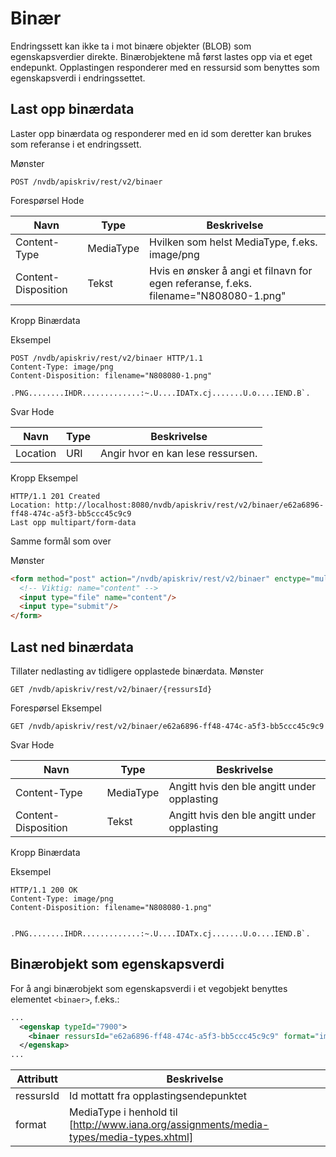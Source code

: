 # Binær

Endringssett kan ikke ta i mot binære objekter (BLOB) som egenskapsverdier direkte. Binærobjektene må først lastes opp
via et eget endepunkt. Opplastingen responderer med en ressursid som benyttes som egenskapsverdi i endringssettet.

## Last opp binærdata
Laster opp binærdata og responderer med en id som deretter kan brukes som referanse i et endringssett.

Mønster
```
POST /nvdb/apiskriv/rest/v2/binaer
```
Forespørsel
Hode

|Navn|Type|Beskrivelse|
|-|-|-|
|Content-Type|MediaType|Hvilken som helst MediaType, f.eks. image/png|
|Content-Disposition|Tekst|Hvis en ønsker å angi et filnavn for egen referanse, f.eks. filename="N808080-1.png"|

Kropp
Binærdata

Eksempel
```
POST /nvdb/apiskriv/rest/v2/binaer HTTP/1.1
Content-Type: image/png
Content-Disposition: filename="N808080-1.png"

.PNG........IHDR.............:~.U....IDATx.cj.......U.o....IEND.B`.
```
Svar
Hode

|Navn|Type|Beskrivelse|
|-|-|-|
|Location|URI|Angir hvor en kan lese ressursen.|

Kropp
Eksempel
```
HTTP/1.1 201 Created
Location: http://localhost:8080/nvdb/apiskriv/rest/v2/binaer/e62a6896-ff48-474c-a5f3-bb5ccc45c9c9
Last opp multipart/form-data
```
Samme formål som over

Mønster
```html
<form method="post" action="/nvdb/apiskriv/rest/v2/binaer" enctype="multipart/form-data">
  <!-- Viktig: name="content" -->
  <input type="file" name="content"/>
  <input type="submit"/>
</form>
```

## Last ned binærdata
Tillater nedlasting av tidligere opplastede binærdata.
Mønster
```
GET /nvdb/apiskriv/rest/v2/binaer/{ressursId}
```
Forespørsel
Eksempel
```
GET /nvdb/apiskriv/rest/v2/binaer/e62a6896-ff48-474c-a5f3-bb5ccc45c9c9
```
Svar
Hode

|Navn|Type|Beskrivelse|
|-|-|-|
|Content-Type|MediaType|Angitt hvis den ble angitt under opplasting|
|Content-Disposition|Tekst|Angitt hvis den ble angitt under opplasting|

Kropp
Binærdata

Eksempel
```
HTTP/1.1 200 OK
Content-Type: image/png
Content-Disposition: filename="N808080-1.png"


.PNG........IHDR.............:~.U....IDATx.cj.......U.o....IEND.B`.
```

## Binærobjekt som egenskapsverdi

For å angi binærobjekt som egenskapsverdi i et vegobjekt benyttes elementet `<binaer>`, f.eks.:
```xml
...
  <egenskap typeId="7900">
    <binaer ressursId="e62a6896-ff48-474c-a5f3-bb5ccc45c9c9" format="image/png"/>
  </egenskap>
...
```

|Attributt|Beskrivelse|
|-|-|
|ressursId|Id mottatt fra opplastingsendepunktet|
|format|MediaType i henhold til [http://www.iana.org/assignments/media-types/media-types.xhtml]|
